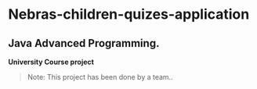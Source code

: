 # Nebras-children-quizes-application
## Java Advanced Programming.
**University Course project**
>Note: This project has been done by a team..

